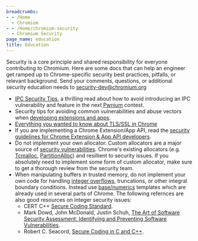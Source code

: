 ```yaml
---
breadcrumbs:
- - /Home
  - Chromium
- - /Home/chromium-security
  - Chromium Security
page_name: education
title: Education
---
```


Security is a core principle and shared responsibility for everyone contributing
to Chromium. Here are some docs that can help an engineer get ramped up to
Chrome-specific security best practices, pitfalls, or relevant background. Send
your comments, questions, or additional security education needs to
security-dev@chromium.org

*   [IPC Security
            Tips](/Home/chromium-security/education/security-tips-for-ipc), a
            thrilling read about how to avoid introducing an IPC vulnerability
            and feature in the next
            [Pwnium](http://blog.chromium.org/2012/05/tale-of-two-pwnies-part-1.html)
            contest.
*   Security tips for avoiding common vulnerabilities and abuse vectors
            when [developing extensions and
            apps](/Home/chromium-security/education/security-tips-for-crx-and-apps).
*   [Everything you wanted to know about TLS/SSL in
            Chrome](/Home/chromium-security/education/tls)
*   If you are implementing a Chrome Extension/App API, read the
            [security guidelines for Chrome Extension & App API
            developers](https://docs.google.com/document/d/1RamP4-HJ7GAJY3yv2ju2cK50K9GhOsydJN6KIO81das/pub).
*   Do not implement your own allocator. Custom allocators are a major
            source of [security
            vulnerabilities](https://www.securecoding.cert.org/confluence/pages/viewpage.action?pageId=437).
            Chrome's existing allocators (e.g.
            [Tcmalloc](https://code.google.com/p/chromium/codesearch#chromium/src/third_party/tcmalloc/chromium/src/&q=tcmalloc&sq=package:chromium),
            [PartitionAlloc](https://code.google.com/p/chromium/codesearch#chromium/src/third_party/WebKit/Source/wtf/PartitionAlloc.h&q=PartitionAlloc&sq=package:chromium&type=cs&l=1))
            and resillient to security issues. If you absolutely need to
            implement some form of custom allocator, make sure to get a thorough
            review from the security team.
*   When manipulating buffers in trusted memory, do not implement your
            own code for handling [integer
            overflows](http://en.wikipedia.org/wiki/Integer_overflow#Security_ramifications),
            truncations, or other integral boundary conditions. Instead use
            [base/numerics](https://code.google.com/p/chromium/codesearch#chromium/src/base/numerics/&ct=rc&cd=1&q=base/numerics&sq=package:chromium)
            templates which are already used in several parts of Chrome. The
            following refernces are also good resources on integer security
            issues:
    *   CERT C++ [Secure Coding
                Standard](https://www.securecoding.cert.org/confluence/pages/viewpage.action?pageId=637).
    *   Mark Dowd, John McDonald, Justin Schuh, [The Art of Software
                Security Assessment: Identifying and Preventing Software
                Vulnerabilities](http://www.amazon.com/Art-Software-Security-Assessment-Vulnerabilities/dp/0321444426/ref=sr_1_1?s=books&ie=UTF8&qid=1402949525&sr=1-1&keywords=The+Art+of+Software+Security+Assessment).
    *   Robert C. Seacord, [Secure Coding in C and
                C++](http://www.amazon.com/Secure-Coding-Robert-C-Seacord/dp/0321335724).
